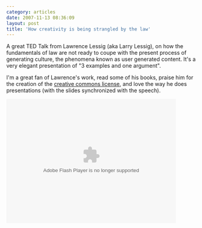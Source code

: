 ```yaml
---
category: articles
date: 2007-11-13 08:36:09
layout: post
title: 'How creativity is being strangled by the law'
---
```


<p>A great TED Talk from Lawrence Lessig (aka Larry Lessig), on how the fundamentals of law are not ready to coupe with the present process of generating culture, the phenomena known as user generated content. It's a very elegant presentation of "3 examples and one argument". </p>

<p>I'm a great fan of Lawrence's work, read some of his books, praise him for the creation of the <a href="http://creativecommons.org">creative commons license</a>, and love the way he does presentations (with the slides synchronized with the speech).</p>

<object width="446" height="326"><param name="movie" value="http://video.ted.com/assets/player/swf/EmbedPlayer.swf" />

<param name="allowFullScreen" value="true" />
<param name="wmode" value="transparent" />
<param name="bgColor" value="#ffffff" /> <param name="flashvars" value="vu=http://video.ted.com/talks/embed/LarryLessig_2007-embed_high.flv&su=http://images.ted.com/images/ted/tedindex/embed-posters/LarryLessig-2007.embed_thumbnail.jpg&vw=432&vh=240&ap=0&ti=187" />

<embed src="http://video.ted.com/assets/player/swf/EmbedPlayer.swf" pluginspace="http://www.macromedia.com/go/getflashplayer" type="application/x-shockwave-flash" wmode="transparent" bgColor="#ffffff" width="446" height="326" allowFullScreen="true" flashvars="vu=http://video.ted.com/talks/embed/LarryLessig_2007-embed_high.flv&su=http://images.ted.com/images/ted/tedindex/embed-posters/LarryLessig-2007.embed_thumbnail.jpg&vw=432&vh=240&ap=0&ti=187" />
</object>
